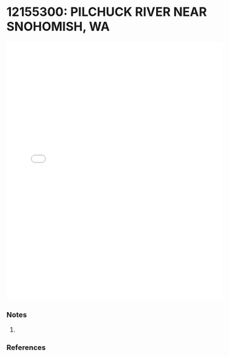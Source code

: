 # 12155300: PILCHUCK RIVER NEAR SNOHOMISH, WA

<iframe src="/_static/stations/12155300_fdc.html" width="100%" height="600" frameborder="0"></iframe>

### Notes
1. 

### References

